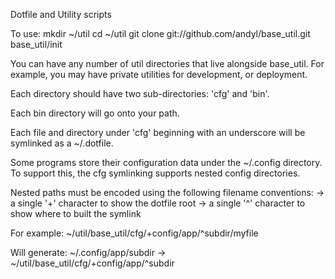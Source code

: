 Dotfile and Utility scripts

To use:
  mkdir ~/util
  cd ~/util
  git clone git://github.com/andyl/base_util.git
  base_util/init

You can have any number of util directories that
live alongside base_util.  For example, you may 
have private utilities for development, or 
deployment.  

Each directory should have two sub-directories: 
'cfg' and 'bin'.  

Each bin directory will go onto your path.

Each file and directory under 'cfg' beginning with
an underscore will be symlinked as a ~/.dotfile.  

Some programs store their configuration data under
the ~/.config directory.  To support this, the
cfg symlinking supports nested config directories.

Nested paths must be encoded using the following filename conventions:
-> a single '+' character to show the dotfile root
-> a single '^' character to show where to built the symlink

For example:
~/util/base_util/cfg/+config/app/^subdir/myfile

Will generate:
~/.config/app/subdir -> ~/util/base_util/cfg/+config/app/^subdir

